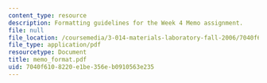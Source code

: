 ```yaml
---
content_type: resource
description: Formatting guidelines for the Week 4 Memo assignment.
file: null
file_location: /coursemedia/3-014-materials-laboratory-fall-2006/7040f6108220e1be356eb0910563e235_memo_format.pdf
file_type: application/pdf
resourcetype: Document
title: memo_format.pdf
uid: 7040f610-8220-e1be-356e-b0910563e235
---
```

